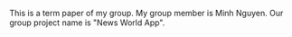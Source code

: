 This is a term paper of my group.
My group member is Minh Nguyen.
Our group project name is "News World App".
